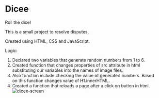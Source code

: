 # Dicee
Roll the dice!

This is a small project to resolve disputes. 

Created using HTML, CSS and JavaScript.

Logic:
1. Declared two variables that generate random numbers from 1 to 6.
2. Created function that changes properties of src attribute in html substituting our variables into the names of image files.
3. Also function include checking the value of generated numbers. Based on this function changes value of H1.innerHTML.
4. Created a function that reloads a page after a click on button in html.
![dicee-screen](https://user-images.githubusercontent.com/103335620/177172589-a8eb9b72-5a53-4987-9624-c0a241301d1a.png)
